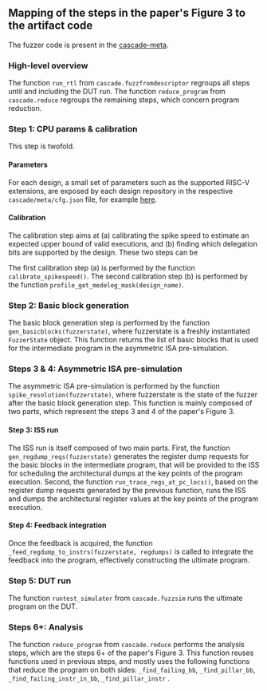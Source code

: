 ## Mapping of the steps in the paper's Figure 3 to the artifact code

The fuzzer code is present in the [cascade-meta](https://github.com/cascade-artifacts-designs/cascade-meta).

### High-level overview

The function `run_rtl` from `cascade.fuzzfromdescriptor` regroups all steps until and including the DUT run.
The function `reduce_program` from `cascade.reduce` regroups the remaining steps, which concern program reduction.

### Step 1: CPU params & calibration

This step is twofold.

#### Parameters

For each design, a small set of parameters such as the supported RISC-V extensions, are exposed by each design repository in the respective `cascade/meta/cfg.json` file, for example [here](https://github.com/cascade-artifacts-designs/cascade-kronos/blob/master/cascade/meta/cfg.json).

#### Calibration

The calibration step aims at (a) calibrating the spike speed to estimate an expected upper bound of valid executions, and (b) finding which delegation bits are supported by the design.
These two steps can be 

The first calibration step (a) is performed by the function `calibrate_spikespeed()`.
The second calibration step (b) is performed by the function `profile_get_medeleg_mask(design_name)`.

### Step 2: Basic block generation

The basic block generation step is performed by the function `gen_basicblocks(fuzzerstate)`, where fuzzerstate is a freshly instantiated `FuzzerState` object.
This function returns the list of basic blocks that is used for the intermediate program in the asymmetric ISA pre-simulation.

### Steps 3 & 4: Asymmetric ISA pre-simulation

The asymmetric ISA pre-simulation is performed by the function `spike_resolution(fuzzerstate)`, where fuzzerstate is the state of the fuzzer after the basic block generation step.
This function is mainly composed of two parts, which represent the steps 3 and 4 of the paper's Figure 3.

#### Step 3: ISS run

The ISS run is itself composed of two main parts.
First, the function `gen_regdump_reqs(fuzzerstate)` generates the register dump requests for the basic blocks in the intermediate program, that will be provided to the ISS for scheduling the architectural dumps at the key points of the program execution. 
Second, the function `run_trace_regs_at_pc_locs()`, based on the register dump requests generated by the previous function, runs the ISS and dumps the architectural register values at the key points of the program execution.

#### Step 4: Feedback integration

Once the feedback is acquired, the function `_feed_regdump_to_instrs(fuzzerstate, regdumps)` is called to integrate the feedback into the program, effectively constructing the ultimate program.

### Step 5: DUT run

The function `runtest_simulator` from `cascade.fuzzsim` runs the ultimate program on the DUT.

### Steps 6+: Analysis

The function `reduce_program` from `cascade.reduce` performs the analysis steps, which are the steps 6+ of the paper's Figure 3.
This function reuses functions used in previous steps, and mostly uses the following functions that reduce the program on both sides: `_find_failing_bb`, `_find_pillar_bb`, `_find_failing_instr_in_bb`, `_find_pillar_instr` .
